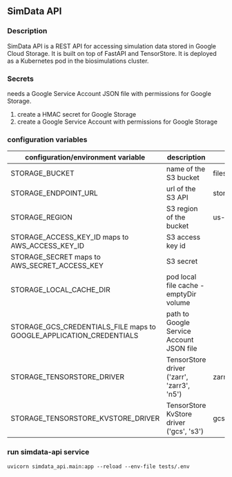## SimData API
### Description
SimData API is a REST API for accessing simulation data stored in Google Cloud Storage.  It is built on top of FastAPI and TensorStore.  It is deployed as a Kubernetes pod in the biosimulations cluster.

### Secrets
needs a Google Service Account JSON file with permissions for Google Storage.
1. create a HMAC secret for Google Storage
2. create a Google Service Account with permissions for Google Storage

### configuration variables
| configuration/environment variable                                  | description                                | default                  |
|---------------------------------------------------------------------|--------------------------------------------|--------------------------|
| STORAGE_BUCKET                                                      | name of the S3 bucket                      | files.biosimulations.dev |
| STORAGE_ENDPOINT_URL                                                | url of the S3 API                          | storage.googleapi.com    |
| STORAGE_REGION                                                      | S3 region of the bucket                    | us-east4                 |
| STORAGE_ACCESS_KEY_ID maps to AWS_ACCESS_KEY_ID                     | S3 access key id                           |                          |
| STORAGE_SECRET maps to AWS_SECRET_ACCESS_KEY                        | S3 secret                                  |                          |
| STORAGE_LOCAL_CACHE_DIR                                             | pod local file cache - emptyDir volume     |                          |
| STORAGE_GCS_CREDENTIALS_FILE maps to GOOGLE_APPLICATION_CREDENTIALS | path to Google Service Account JSON file   |                          |
| STORAGE_TENSORSTORE_DRIVER                                          | TensorStore driver ('zarr', 'zarr3', 'n5') | zarr3                    |
| STORAGE_TENSORSTORE_KVSTORE_DRIVER                                  | TensorStore KvStore driver ('gcs', 's3')   | gcs                      |


### run simdata-api service
```
uvicorn simdata_api.main:app --reload --env-file tests/.env
```
